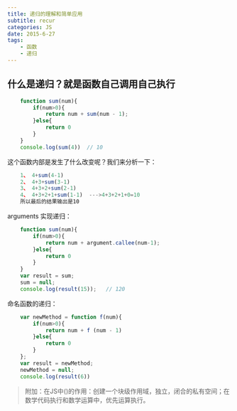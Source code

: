 ```yaml
---
title: 递归的理解和简单应用
subtitle: recur
categories: JS
date: 2015-6-27
tags:
    - 函数
    - 递归
---
```

## 什么是递归？就是函数自己调用自己执行
```javascript
    function sum(num){
        if(num>0){
            return num + sum(num - 1);
        }else{
            return 0
        }
    }
    console.log(sum(4))  // 10
```
这个函数内部是发生了什么改变呢？我们来分析一下：
```javascript
    1、 4+sum(4-1)
    2、 4+3+sum(3-1)
    3、 4+3+2+sum(2-1)
    4、 4+3+2+1+sum(1-1)  --->4+3+2+1+0=10
    所以最后的结果输出是10
```
arguments 实现递归：
```javascript
    function sum(num){
        if(num>0){
            return num + argument.callee(num-1);
        }else{
            return 0
        }
    }
    var result = sum;
    sum = null;
    console.log(result(15));   // 120
```
命名函数的递归：
```javascript
    var newMethod = function f(num){
        if(num>0){
            return num + f (num - 1)
        }else{
            return 0
        }
    };
    var result = newMethod;
    newMethod = null;
    console.log(result(6))
```
> 附加：在JS中()的作用：创建一个块级作用域，独立，闭合的私有空间；在数学代码执行和数学运算中，优先运算执行。




